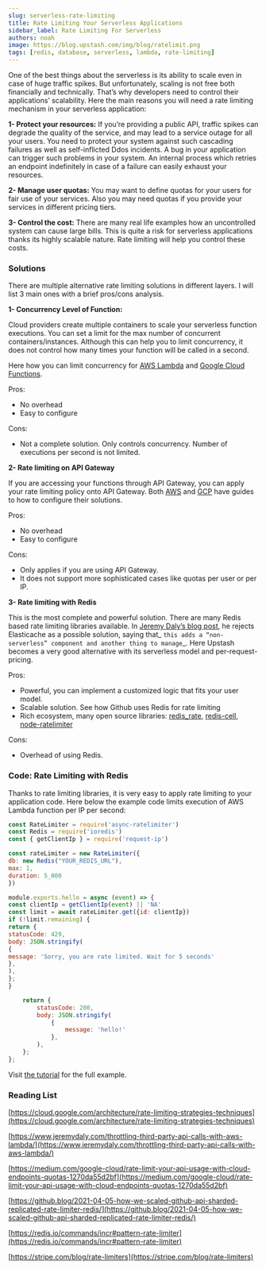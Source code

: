 ```yaml
---
slug: serverless-rate-limiting
title: Rate Limiting Your Serverless Applications
sidebar_label: Rate Limiting For Serverless
authors: noah
image: https://blog.upstash.com/img/blog/ratelimit.png
tags: [redis, database, serverless, lambda, rate-limiting]
---
```



One of the best things about the serverless is its ability to scale even in case of huge traffic spikes. But unfortunately, scaling is not free both financially and technically. That’s why developers need to control their applications’ scalability. Here the main reasons you will need a rate limiting mechanism in your serverless application:

**1- Protect your resources:** If you’re providing a public API, traffic spikes can degrade the quality of the service, and may lead to a service outage for all your users. You need to protect your system against such cascading failures as well as self-inflicted Ddos incidents. A bug in your application can trigger such problems in your system. An internal process which retries an endpoint indefinitely in case of a failure can easily exhaust your resources.

**2- Manage user quotas:** You may want to define quotas for your users for fair use of your services. Also you may need quotas if you provide your services in different pricing tiers.

**3- Control the cost:** There are many real life examples how an uncontrolled system can cause large bills. This is quite a risk for serverless applications thanks its highly scalable nature. Rate limiting will help you control these costs.

<!--truncate-->

### Solutions

There are multiple alternative rate limiting solutions in different layers. I will list 3 main ones with a brief pros/cons analysis.

**1- Concurrency Level of Function:**

Cloud providers create multiple containers to scale your serverless function executions. You can set a limit for the max number of concurrent containers/instances. Although this can help you to limit concurrency, it does not control how many times your function will be called in a second.

Here how you can limit concurrency for [AWS Lambda](https://aws.amazon.com/blogs/compute/managing-aws-lambda-function-concurrency/) and [Google Cloud Functions](https://cloud.google.com/functions/docs/max-instances#setting_max_instances_limits).

Pros:
*   No overhead
*   Easy to configure

Cons:
*   Not a complete solution. Only controls concurrency. Number of executions per second is not limited.

**2- Rate limiting on API Gateway**

If you are accessing your functions through API Gateway, you can apply your rate limiting policy onto API Gateway. Both [AWS](https://docs.aws.amazon.com/apigateway/latest/developerguide/api-gateway-request-throttling.html) and [GCP](https://medium.com/google-cloud/rate-limit-your-api-usage-with-cloud-endpoints-quotas-1270da55d2bf) have guides to how to configure their solutions.

Pros:
*   No overhead
*   Easy to configure

Cons:
*   Only applies if you are using API Gateway.
*   It does not support more sophisticated cases like quotas per user or per IP.

**3- Rate limiting with Redis**

This is the most complete and powerful solution. There are many Redis based rate limiting libraries available. In [Jeremy Daly’s blog post](https://www.jeremydaly.com/throttling-third-party-api-calls-with-aws-lambda/), he rejects Elasticache as a possible solution, saying that_ `this adds a “non-serverless” component and another thing to manage`_. Here Upstash becomes a very good alternative with its serverless model and per-request-pricing.

Pros:



*   Powerful, you can implement a customized logic that fits your user model.
*   Scalable solution. See how Github uses Redis for rate limiting
*   Rich ecosystem, many open source libraries: [redis_rate](https://github.com/go-redis/redis_rate), [redis-cell](https://github.com/brandur/redis-cell), [node-ratelimiter](https://github.com/tj/node-ratelimiter)

Cons:



*   Overhead of using Redis.

### Code: Rate Limiting with Redis 

Thanks to rate limiting libraries, it is very easy to apply rate limiting to your application code. Here below the example code limits execution of AWS Lambda function per IP per second:
    
```javascript
const RateLimiter = require('async-ratelimiter')
const Redis = require('ioredis')
const { getClientIp } = require('request-ip')

const rateLimiter = new RateLimiter({
db: new Redis("YOUR_REDIS_URL"),
max: 1,
duration: 5_000
})

module.exports.hello = async (event) => {
const clientIp = getClientIp(event) || 'NA'
const limit = await rateLimiter.get({id: clientIp})
if (!limit.remaining) {
return {
statusCode: 429,
body: JSON.stringify(
{
message: 'Sorry, you are rate limited. Wait for 5 seconds'
},
),
};
}

    return {
        statusCode: 200,
        body: JSON.stringify(
            {
                message: 'hello!'
            },
        ),
    };
}; 
```

Visit [the tutorial](https://docs.upstash.com/tutorials/rate-limiting) for the full example.

### Reading List

[https://cloud.google.com/architecture/rate-limiting-strategies-techniques](https://cloud.google.com/architecture/rate-limiting-strategies-techniques)

[https://www.jeremydaly.com/throttling-third-party-api-calls-with-aws-lambda/](https://www.jeremydaly.com/throttling-third-party-api-calls-with-aws-lambda/)

[https://medium.com/google-cloud/rate-limit-your-api-usage-with-cloud-endpoints-quotas-1270da55d2bf](https://medium.com/google-cloud/rate-limit-your-api-usage-with-cloud-endpoints-quotas-1270da55d2bf)

[https://github.blog/2021-04-05-how-we-scaled-github-api-sharded-replicated-rate-limiter-redis/](https://github.blog/2021-04-05-how-we-scaled-github-api-sharded-replicated-rate-limiter-redis/)

[https://redis.io/commands/incr#pattern-rate-limiter](https://redis.io/commands/incr#pattern-rate-limiter)

[https://stripe.com/blog/rate-limiters](https://stripe.com/blog/rate-limiters)

